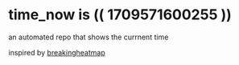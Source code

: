 # time_now is (( 1709571600255 ))

an automated repo that shows the currnent time

inspired by [breakingheatmap](https://github.com/breakingheatmap/breakingheatmap)